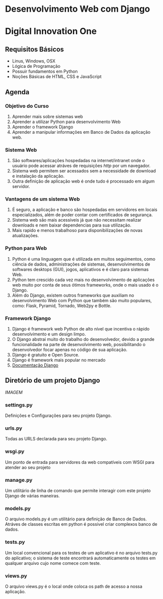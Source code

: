 # Desenvolvimento Web com Django
# Digital Innovation One

## Requisitos Básicos
- Linus, Windows, OSX
- Lógica de Programação
- Possuir fundamentos em Python
- Noções Básicas de HTML, CSS e JavaScript

## Agenda

### Objetivo do Curso
1. Aprender mais sobre sistemas web
2. Aprender a utilizar Python para desenvolvimento Web
3. Aprender o framework Django
4. Aprender a manipular informações em Banco de Dados da aplicação web.

### Sistema Web
1. São softwares/aplicações hospedadas na internet/intranet onde o usuário pode acessar atráves de requisições _http_ por um navegador.
2. Sistema web permitem ser acessados sem a necessidade de download e instalação da aplicação. 
3. Outra definição de aplicação web é onde tudo é processado em algum servidor. 

### Vantagens de um sistema Web
1. É seguro, a aplicação e banco são hospedadas em servidores em locais especializados, além de poder contar com certificados de segurança. 
2. Sistema web são mais acessíveis já que não necessitam realizar downloads e nem baixar dependencias para sua utilização. 
3. Mais rapido e menos trabalhoso para disponibilizações de novas atualizações. 

### Python para Web
1. Python é uma linguagem que é utilizada em muitos seguimentos, como ciência de dados, administrações de sistemas, desenvolvimentos de softwares desktops (GUI), jogos, aplicativos e é claro para sistemas Web.
2. Python tem crescido cada vez mais no desenvolvimento de aplicações web muito por conta de  seus ótimos frameworks, onde o mais usado é o Django.
3. Além do Django, existem outros frameworks que auxiliam no desenvolvimento Web com Python que também são muito populares, como: Flask, Pyramid, Tornado, Web2py e Bottle.

### Framework Django
1. Django é framework web Python de alto nível que incentiva o rápido desenvolvimento e um design limpo. 
2. O Django abstrai muito do trabalho do desenvolvedor, devido a grande funcionalidade na parte de desenvolvimento web, possibilitando o desenvolvedor focar apenas no código de sua aplicação. 
3. Django é gratuito e Open Source.
4. Django é framework mais popular no mercado
5. [Documentação Django](https://docs.djangoproject.com/en/3.2/)

## Diretório de um projeto Django

_IMAGEM_

### settings.py
<p>Definições e Configurações para seu projeto Django.</p>

### urls.py
<p>Todas as URLS declarada para seu projeto Django.</p>

### wsgi.py
<p>Um ponto de entrada para servidores da web compatíveis com WSGI para atender ao seu projeto</p>

### manage.py
<p>Um utilitário de linha de comando que permite interagir com este projeto Django de várias maneiras.</p>

### models.py
<p>O arquivo models.py é um utilitário para definição de Banco de Dados. Atráves de classes escritas em python é possivel criar complexos banco de dados.</p>

### tests.py
<p>Um local convencional para os testes de um aplicativo é no arquivo tests.py do aplicativo; o sistema de teste encontrará automaticamente os testes em qualquer arquivo cujo nome comece com teste.</p>

### views.py
<p>O arquivo views.py é o local onde coloca os path de acesso a nossa aplicação.</p>

